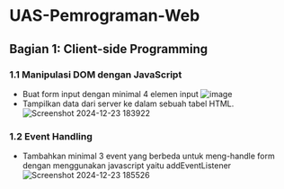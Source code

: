 # UAS-Pemrograman-Web

## Bagian 1: Client-side Programming
### 1.1 Manipulasi DOM dengan JavaScript
- Buat form input dengan minimal 4 elemen input
  ![image](https://github.com/user-attachments/assets/52f68233-00d6-4beb-bde8-adc33863f734)
- Tampilkan data dari server ke dalam sebuah tabel HTML.
  ![Screenshot 2024-12-23 183922](https://github.com/user-attachments/assets/c48a067a-5e98-4918-af2a-b1454fefd52e)

### 1.2 Event Handling
- Tambahkan minimal 3 event yang berbeda untuk meng-handle form dengan menggunakan javascript yaitu addEventListener
  ![Screenshot 2024-12-23 185526](https://github.com/user-attachments/assets/09d30a3b-eaee-4822-b208-62b68d4df1df)





